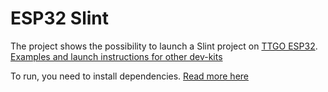# ESP32 Slint

The project shows the possibility to launch a Slint project on [TTGO ESP32](https://github.com/Xinyuan-LilyGO/TTGO-T-Display).
[Examples and launch instructions for other dev-kits](https://github.com/slint-ui/slint/blob/master/examples/mcu-board-support/README.md)

To run, you need to install dependencies. [Read more here](https://github.com/slint-ui/slint/blob/master/examples/mcu-board-support/README.md#esp32)
